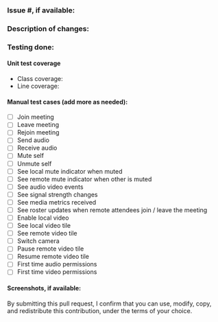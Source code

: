 ### Issue #, if available:

### Description of changes:

### Testing done:
#### Unit test coverage
* Class coverage: 
* Line coverage: 

#### Manual test cases (add more as needed):
* [ ] Join meeting
* [ ] Leave meeting
* [ ] Rejoin meeting
* [ ] Send audio
* [ ] Receive audio
* [ ] Mute self
* [ ] Unmute self
* [ ] See local mute indicator when muted
* [ ] See remote mute indicator when other is muted
* [ ] See audio video events
* [ ] See signal strength changes
* [ ] See media metrics received
* [ ] See roster updates when remote attendees join / leave the meeting
* [ ] Enable local video
* [ ] See local video tile
* [ ] See remote video tile
* [ ] Switch camera
* [ ] Pause remote video tile
* [ ] Resume remote video tile
* [ ] First time audio permissions
* [ ] First time video permissions

#### Screenshots, if available:

By submitting this pull request, I confirm that you can use, modify, copy, and redistribute this contribution, under the terms of your choice.
